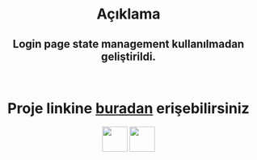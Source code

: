 <h1 align="center">Açıklama</h1>

<h2 align="center">
Login page state management kullanılmadan geliştirildi.
</h2>
<br>
<h1 align="center">
Proje linkine <a href="https://wagmi-login-page.netlify.app/">buradan</a> erişebilirsiniz
</h1>

<p align="center">
<img width="50px" src="https://camo.githubusercontent.com/61e102d7c605ff91efedb9d7e47c1c4a07cef59d3e1da202fd74f4772122ca4e/68747470733a2f2f766974656a732e6465762f6c6f676f2e737667">
<img width="50px" src="https://upload.wikimedia.org/wikipedia/commons/thumb/a/a7/React-icon.svg/2300px-React-icon.svg.png">
</p>
